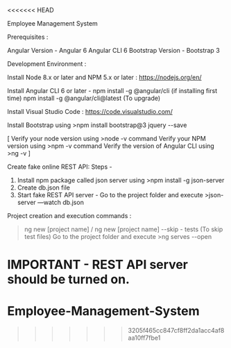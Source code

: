 <<<<<<< HEAD

Employee Management System 


Prerequisites :

Angular Version -  Angular 6 
Angular CLI 6
Bootstrap Version -  Bootstrap 3 

Development Environment :

Install Node 8.x or later and NPM 5.x or later : https://nodejs.org/en/

Install Angular CLI 6 or later - 
npm install -g @angular/cli (if installing first time)
npm install -g @angular/cli@latest (To upgrade)

Install Visual Studio Code : https://code.visualstudio.com/

Install Bootstrap using >npm install bootstrap@3 jquery --save

[ 
  Verify your node version using >node -v command 
  Verify your NPM version using >npm -v command
  Verify the version of Angular CLI using >ng -v 
]


Create fake online REST API:
Steps -
1) Install npm package called json server using >npm install -g json-server
2) Create db.json file
3) Start fake REST API server - Go to the project folder and execute >json-server —watch db.json


Project creation and execution commands :

>ng new [project name] / ng new [project name] --skip - tests (To skip test files)
>Go to the project folder and execute >ng serves --open

IMPORTANT - REST API server should be turned on.
=======
# Employee-Management-System
>>>>>>> 3205f465cc847cf8ff2da1acc4af8aa10ff7fbe1
